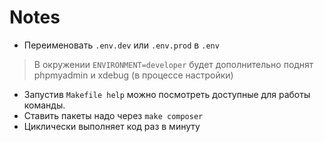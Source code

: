 # Notes

- Переименовать `.env.dev` или `.env.prod` в `.env`

> В окружении `ENVIRONMENT=developer` будет дополнительно поднят phpmyadmin и xdebug (в процессе настройки)

- Запустив `Makefile help` можно посмотреть доступные для работы команды.  
- Ставить пакеты надо через `make composer` 
- Циклически выполняет код раз в минуту 